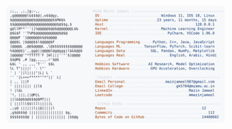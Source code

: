 <picture>
  <source srcset="https://raw.githubusercontent.com/mmazinjameel/mmazinjameel/main/dark_mode.svg?v=1760969404" media="(prefers-color-scheme: dark)">
  <img src="https://raw.githubusercontent.com/mmazinjameel/mmazinjameel/main/light_mode.svg?v=1760969404">
</picture>

